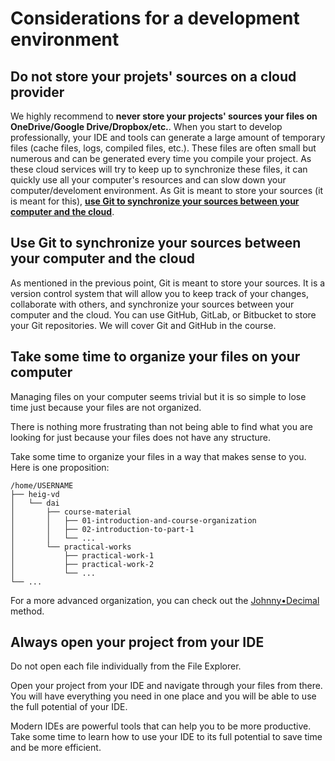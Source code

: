 # Considerations for a development environment

## Do not store your projets' sources on a cloud provider

We highly recommend to **never store your projects' sources your files on
OneDrive/Google Drive/Dropbox/etc.**. When you start to develop professionally,
your IDE and tools can generate a large amount of temporary files (cache files,
logs, compiled files, etc.). These files are often small but numerous and can be
generated every time you compile your project. As these cloud services will try
to keep up to synchronize these files, it can quickly use all your computer's
resources and can slow down your computer/develoment environment. As Git is
meant to store your sources (it is meant for this),
**[use Git to synchronize your sources between your computer and the cloud](#use-git-to-synchronize-your-sources-between-your-computer-and-the-cloud)**.

## Use Git to synchronize your sources between your computer and the cloud

As mentioned in the previous point, Git is meant to store your sources. It is a
version control system that will allow you to keep track of your changes,
collaborate with others, and synchronize your sources between your computer and
the cloud. You can use GitHub, GitLab, or Bitbucket to store your Git
repositories. We will cover Git and GitHub in the course.

## Take some time to organize your files on your computer

Managing files on your computer seems trivial but it is so simple to lose time
just because your files are not organized.

There is nothing more frustrating than not being able to find what you are
looking for just because your files does not have any structure.

Take some time to organize your files in a way that makes sense to you. Here is
one proposition:

```text
/home/USERNAME
├── heig-vd
│   └── dai
│       ├── course-material
│       │   ├── 01-introduction-and-course-organization
│       │   ├── 02-introduction-to-part-1
│       │   └── ...
│       └── practical-works
│           ├── practical-work-1
│           ├── practical-work-2
│           └── ...
└── ...
```

For a more advanced organization, you can check out the
[Johnny•Decimal](https://johnnydecimal.com/) method.

## Always open your project from your IDE

Do not open each file individually from the File Explorer.

Open your project from your IDE and navigate through your files from there. You
will have everything you need in one place and you will be able to use the full
potential of your IDE.

Modern IDEs are powerful tools that can help you to be more productive. Take
some time to learn how to use your IDE to its full potential to save time and be
more efficient.
